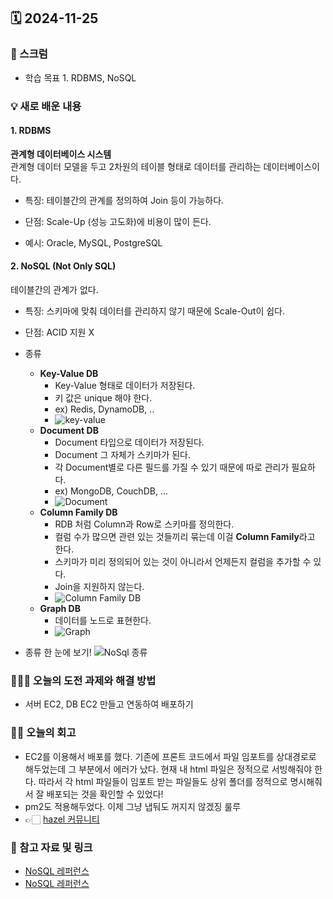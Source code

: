 ## 🗓️ 2024-11-25

### 🐌 스크럼

- 학습 목표 1. RDBMS, NoSQL

### 💡 새로 배운 내용

#### 1. RDBMS

**관계형 데이터베이스 시스템** <br />
관계형 데이터 모델을 두고 2차원의 테이블 형태로 데이터를 관리하는 데이터베이스이다.

- 특징: 테이블간의 관계를 정의하여 Join 등이 가능하다.

- 단점: Scale-Up (성능 고도화)에 비용이 많이 든다.

- 예시: Oracle, MySQL, PostgreSQL

#### 2. NoSQL (Not Only SQL)

테이블간의 관계가 없다. <br />

- 특징: 스키마에 맞춰 데이터를 관리하지 않기 때문에 Scale-Out이 쉽다.

- 단점: ACID 지원 X

- 종류
  - **Key-Value DB**
    - Key-Value 형태로 데이터가 저장된다.
    - 키 값은 unique 해야 한다.
    - ex) Redis, DynamoDB, ..
    - ![key-value](https://velog.velcdn.com/images%2Fswhan9404%2Fpost%2F94339d29-8b28-466b-8e7b-808b9f79379a%2Fimage.png)
  - **Document DB**
    - Document 타입으로 데이터가 저장된다.
    - Document 그 자체가 스키마가 된다.
    - 각 Document별로 다른 필드를 가질 수 있기 때문에 따로 관리가 필요하다.
    - ex) MongoDB, CouchDB, ...
    - ![Document](https://velog.velcdn.com/images%2Fswhan9404%2Fpost%2F00351296-cd50-4467-84a3-4ca36fbfd2d4%2Fimage.png)
  - **Column Family DB**
    - RDB 처럼 Column과 Row로 스키마를 정의한다.
    - 컬럼 수가 많으면 관련 있는 것들끼리 묶는데 이걸 **Column Family**라고 한다.
    - 스키마가 미리 정의되어 있는 것이 아니라서 언제든지 컬럼을 추가할 수 있다.
    - Join을 지원하지 않는다.
    - ![Column Family DB](https://user-images.githubusercontent.com/42582516/113298137-76779e80-9336-11eb-9ed1-cb287417ad04.png)
  - **Graph DB**
    - 데이터를 노드로 표현한다.
    - ![Graph](https://velog.velcdn.com/images%2Fswhan9404%2Fpost%2F472215ea-9a58-4fec-b9c8-a482f7f9b56d%2Fimage.png)

- 종류 한 눈에 보기!
![NoSql 종류](https://velog.velcdn.com/images%2Fswhan9404%2Fpost%2F84eaf9cc-6fca-4685-93ce-cf4694f04ae9%2Fimage-20210813104126757.png)

### 👩🏻‍💻 오늘의 도전 과제와 해결 방법

- 서버 EC2, DB EC2 만들고 연동하여 배포하기

### 👏🏻 오늘의 회고

- EC2를 이용해서 배포를 했다. 기존에 프론트 코드에서 파일 임포트를 상대경로로 해두었는데 그 부분에서 에러가 났다. 현재 내 html 파일은 정적으로 서빙해줘야 한다. 따라서 각 html 파일들이 임포트 받는 파일들도 상위 폴더를 정적으로 명시해줘서 잘 배포되는 것을 확인할 수 있었다!
- pm2도 적용해두었다. 이제 그냥 냅둬도 꺼지지 않겠징 룰루
- 👉🏻 [hazel 커뮤니티](http://43.202.43.192:3000/html/Posts.html)

### 🔗 참고 자료 및 링크

- [NoSQL 레퍼런스](https://khj93.tistory.com/entry/Database-RDBMS와-NOSQL-차이점)
- [NoSQL 레퍼런스](https://velog.io/@swhan9404/NoSQL-의-종류별-특징)

